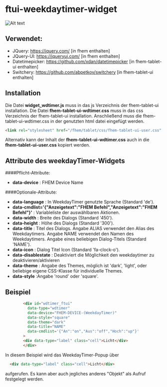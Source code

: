 # ftui-weekdaytimer-widget

![Alt text](https://github.com/svenson08/ftui-weekdaytimer-widget/tree/master/screenshots/dark_default.PNG "Optional title")

Verwendet:
-----------
* JQuery: https://jquery.com/  [in fhem enthalten]
* JQuery-UI: https://jqueryui.com/  [in fhem enthalten]
* Datetimepicker:  https://github.com/xdan/datetimepicker   [in fhem-tablet-ui enthalten]
* Switchery: https://github.com/abpetkov/switchery   [in fhem-tablet-ui enthalten]

Installation
-------------
Die Datei **widget_wdtimer.js** muss in das js Verzeichnis der fhem-tablet-ui installation.
Die Datei **fhem-tablet-ui-wdtimer.css** muss in das css Verzeichnis der fhem-tablet-ui installation.
Anschließend muss die fhem-tablet-ui-wdtimer.css in der genutzten html datei eingefügt werden.
```html
<link rel="stylesheet" href="/fhem/tablet/css/fhem-tablet-ui-user.css" />
```
Alternativ kann der Inhalt der **fhem-tablet-ui-wdtimer.css** auch in die **fhem-tablet-ui-user.css** kopiert werden.
 
Attribute des weekdayTimer-Widgets
-----------
####Pflicht-Attribute:
- **data-device** : FHEM Device Name

####Optionale-Attribute:
- **data-language** : In WeekdayTimer genutzte Sprache (Standard 'de').
- **data-cmdlist='{"Anzeigetext":"FHEM Befehl","Anzeigetext":"FHEM Befehl"}'** : Variableliste der auswählbaren Aktionen.
- **data-width** : Breite des Dialogs (Standard '450').
- **data-height** : Höhe des Dialogs (Standard '300').
- **data-title** : Titel des Dialogs. Angabe ALIAS verwendet den Alias des Weekdaytimers.
                                               Angabe NAME verwendet den Namen des Weekdaytimers.
                                               Angabe eines beliebigen Dialog-Titels (Standard 'NAME').
- **data-icon** : Dialog Titel Icon (Standard 'fa-clock-o').
- **data-disablestate** : Deaktiviert die Möglichkeit den weekdaytimer zu deaktivieren/aktivieren
- **data-theme** : Angabe des Themes, möglich ist 'dark', 'light', oder beliebige eigene CSS-Klasse für individuelle Themes.
- **data-style** :Angabe 'round' oder 'square'.


Beispiel
-----------
```html
        <div id="wdtimer_ftui"
          data-type="wdtimer" 
          data-device="FHEM-DEVICE-(WeekdayTimer)"    
          data-style="square" 
          data-theme="dark" 
          data-title="NAME"  
          data-cmdlist='{"An":"on","Aus":"off","Hoch":"up"}' 
        >
        <div data-type="label" class="cell">Licht</div>
        </div> 
```        

In diesem Beispiel wird das WeekdayTimer-Popup über 
```html
  <div data-type="label" class="cell">Licht</div>
```
aufgerufen. Es kann aber auch jegliches anderes "Objekt" als Aufruf festgelegt werden.


